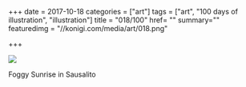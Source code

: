 +++
date = 2017-10-18
categories = ["art"]
tags = ["art", "100 days of illustration", "illustration"]
title = "018/100"
href= ""
summary=""
featuredimg = "//konigi.com/media/art/018.png"

+++

<img src="//konigi.com/media/art/018.png" />

Foggy Sunrise in Sausalito
